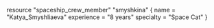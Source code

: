 resource "spaceship_crew_member" "smyshkina" { 
    name = "Katya_Smyshliaeva" 
    experience = "8 years" 
    specialty = "Space Cat" 
    }